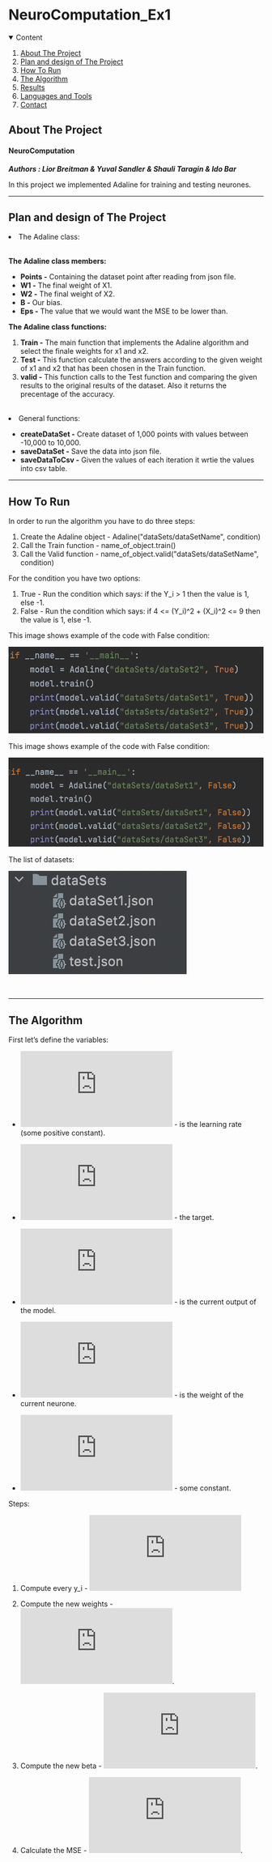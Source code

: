 # NeuroComputation_Ex1

<!-- TABLE OF CONTENTS -->
<details open="open">
  <summary>Content</summary>
  <ol>
    <li><a href="#about-the-project">About The Project</a></li>
    <li><a href="#about-the-project">Plan and design of The Project</a></li>
    <li><a href="#how-to-run">How To Run</a></li>
    <li><a href="#the-algorithm">The Algorithm</a></li>
    <li><a href="#results">Results</a></li>
    <li><a href="#languages-and-tools">Languages and Tools</a></li>
    <li><a href="#contact">Contact</a></li>
  </ol>
</details>

<!-- ABOUT THE PROJECT -->
## About The Project

#### NeuroComputation 

***Authors : Lior Breitman & Yuval Sandler & Shauli Taragin & Ido Bar***  

In this project we implemented Adaline for training and testing neurones.

---------

## Plan and design of The Project

<li> The Adaline class:</li>
<br>

**The Adaline class members:**
* **Points -** Containing the dataset point after reading from json file.
* **W1 -** The final weight of X1.
* **W2 -** The final weight of X2. 
* **B -** Our bias.
* **Eps -** The value that we would want the MSE to be lower than.

**The Adaline class functions:**

1. **Train -** The main function that implements the Adaline algorithm and select the finale weights for x1 and x2.
2. **Test -** This function calculate the answers according to the given weight of x1 and x2 that has been chosen in the Train function.
3. **valid -** This function calls to the Test function and comparing the given results to the original results of the dataset.
Also it returns the precentage of the accuracy.
<br>
<li> General functions:</li>

* **createDataSet -** Create dataset of 1,000 points with values between -10,000 to 10,000.
* **saveDataSet -** Save the data into json file.
* **saveDataToCsv -** Given the values of each iteration it wrtie the values into csv table.

---------

<!-- HOW TO RUN -->
## How To Run

In order to run the algorithm you have to do three steps:
1. Create the Adaline object - Adaline("dataSets/dataSetName", condition)
2. Call the Train function - name_of_object.train()
3. Call the Valid function - name_of_object.valid("dataSets/dataSetName", condition)


For the condition you have two options:
1. True - Run the condition which says: if the Y_i > 1 then the value is 1, else -1.
2. False - Run the condition which says: if 4 <= (Y_i)^2 + (X_i)^2 <= 9 then the value is 1, else -1.

This image shows example of the code with False condition:

![Screenshot](images/True_Condition.png)

This image shows example of the code with False condition:

![Screenshot](images/False_Condition.png)

The list of datasets:

![Screenshot](images/Data_Sets.png)

<br>

---------

<!-- The Algorithm  -->
## The Algorithm

First let’s define the variables:

* ![alpha](http://www.sciweavers.org/tex2img.php?eq=%5Calpha&bc=Black&fc=White&im=jpg&fs=12&ff=arev&edit=) - is the learning rate (some positive constant).

* ![theta](http://www.sciweavers.org/tex2img.php?eq=%5Ctheta&bc=Black&fc=White&im=jpg&fs=12&ff=arev&edit=) - the target.


* ![y_i](http://www.sciweavers.org/tex2img.php?eq=Y_%7Bin%7D&bc=Black&fc=White&im=jpg&fs=12&ff=arev&edit=) - is the current output of the model.


* ![w_i](http://www.sciweavers.org/tex2img.php?eq=W_%7Bi%7D&bc=Black&fc=White&im=jpg&fs=12&ff=arev&edit=) - is the weight of the current neurone.


* ![beta](http://www.sciweavers.org/tex2img.php?eq=%5Cbeta&bc=Black&fc=White&im=jpg&fs=12&ff=arev&edit=) - some constant.


Steps:


1. Compute every y_i - ![y_i=b+sig(Xi*Wi)](http://www.sciweavers.org/tex2img.php?eq=Y%3D%5Cbeta%2B%5Csum_%7Bi%20%3D%200%7D%5E%7Bn%7D%7BX_%7Bi%7D%2AW_%7Bi%7D%7D&bc=Black&fc=White&im=jpg&fs=12&ff=arev&edit=)


2. Compute the new weights - ![Wi(new)=Wi(old)+alpa(t-y_in)Xi](http://www.sciweavers.org/tex2img.php?eq=W_%7Bnew%7D%20%3D%20W_%7Bold%7D%20%2B%20%5Calpha%2A%28%5Ctheta-Y_%7Bi%7D%29%2AX_%7Bi%7D&bc=Black&fc=White&im=jpg&fs=12&ff=arev&edit=).


3. Compute the new beta - ![b(new)=b(old)+alpa(t-y_in)](http://www.sciweavers.org/tex2img.php?eq=%5Cbeta_%7Bnew%7D%20%3D%20%5Cbeta_%7Bold%7D%20%2B%20%5Calpha%2A%28%5Ctheta-Y_%7Bi%7D%29&bc=Black&fc=White&im=jpg&fs=12&ff=arev&edit=).


4. Calculate the MSE - ![error=sig(t-y_in))](http://www.sciweavers.org/tex2img.php?eq=E%20%3D%20%5Csum_%7Bi%20%3D%200%7D%5E%7Bn%7D%7B%28%5Ctheta_%7Bi%7D%20-%20Y_%7Bi%7D%29%5E2%7D&bc=Black&fc=White&im=jpg&fs=12&ff=arev&edit=).






